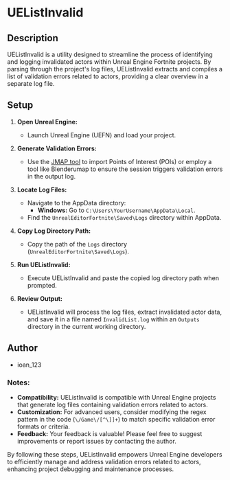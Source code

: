 # UEListInvalid

## Description
UEListInvalid is a utility designed to streamline the process of identifying and logging invalidated actors within Unreal Engine Fortnite projects. By parsing through the project's log files, UEListInvalid extracts and compiles a list of validation errors related to actors, providing a clear overview in a separate log file.

## Setup

1. **Open Unreal Engine:**
   - Launch Unreal Engine (UEFN) and load your project.
   
2. **Generate Validation Errors:**
   - Use the [JMAP tool](https://discord.gg/xMk2NargfJ) to import Points of Interest (POIs) or employ a tool like Blenderumap to ensure the session triggers validation errors in the output log.

3. **Locate Log Files:**
   - Navigate to the AppData directory:
     - **Windows:** Go to `C:\Users\YourUsername\AppData\Local`.
   - Find the `UnrealEditorFortnite\Saved\Logs` directory within AppData.

4. **Copy Log Directory Path:**
   - Copy the path of the `Logs` directory (`UnrealEditorFortnite\Saved\Logs`).

5. **Run UEListInvalid:**
   - Execute UEListInvalid and paste the copied log directory path when prompted.

6. **Review Output:**
   - UEListInvalid will process the log files, extract invalidated actor data, and save it in a file named `InvalidList.log` within an `Outputs` directory in the current working directory.

## Author
- ioan_123

### Notes:
- **Compatibility:** UEListInvalid is compatible with Unreal Engine projects that generate log files containing validation errors related to actors.
- **Customization:** For advanced users, consider modifying the regex pattern in the code (`\/Game\/[^\]]+`) to match specific validation error formats or criteria.
- **Feedback:** Your feedback is valuable! Please feel free to suggest improvements or report issues by contacting the author.

By following these steps, UEListInvalid empowers Unreal Engine developers to efficiently manage and address validation errors related to actors, enhancing project debugging and maintenance processes.
